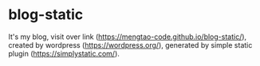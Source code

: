 # blog-static

  

It's my blog, visit over link (https://mengtao-code.github.io/blog-static/), created by wordpress (https://wordpress.org/), generated by simple static plugin (https://simplystatic.com/).